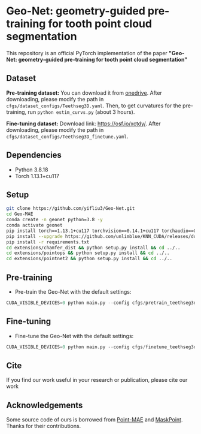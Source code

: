 # Geo-Net: geometry-guided pre-training for tooth point cloud segmentation
This repository is an official PyTorch implementation of the paper **"Geo-Net: geometry-guided pre-training for tooth point cloud segmentation"**

## Dataset
**Pre-training dataset:** 
You can download it from [onedrive](https://mycuhk-my.sharepoint.com/:f:/g/personal/1155195605_link_cuhk_edu_hk/Ep1NAYTWMJdDhazoy-FggpoBNJozTtO8HVTrmCR8NTJgAw?e=rI9Hik).
After downloading, please modify the path in `cfgs/dataset_configs/Teethseg3D.yaml`.
Then, to get curvatures for the pre-training, run `python estim_curvs.py` (about 3 hours). 

**Fine-tuning dataset:**
Download link: https://osf.io/xctdy/.
After downloading, please modify the path in `cfgs/dataset_configs/Teethseg3D_finetune.yaml`.
## Dependencies
* Python 3.8.18
* Torch 1.13.1+cu117


## Setup
```bash
git clone https://github.com/yifliu3/Geo-Net.git
cd Geo-MAE
conda create -n geonet python=3.8 -y
conda activate geonet
pip install torch==1.13.1+cu117 torchvision==0.14.1+cu117 torchaudio==0.13.1 --extra-index-url https://download.pytorch.org/whl/cu117
pip install --upgrade https://github.com/unlimblue/KNN_CUDA/releases/download/0.2/KNN_CUDA-0.2-py3-none-any.whl
pip install -r requirements.txt
cd extensions/chamfer_dist && python setup.py install && cd ../..
cd extensions/pointops && python setup.py install && cd ../..
cd extensions/pointnet2 && python setup.py install && cd ../..
```


## Pre-training 
* Pre-train the Geo-Net with the default settings:
```python
CUDA_VISIBLE_DEVICES=0 python main.py --config cfgs/pretrain_teethseg3d.yaml --exp_name pretrain_teethseg
```

## Fine-tuning 
* Fine-tune the Geo-Net with the default settings:
```python
CUDA_VISIBLE_DEVICES=0 python main.py --config cfgs/finetune_teethseg3d.yaml --exp_name scratch_teethseg --val_freq 5 --finetune_model 
```

## Cite
If you find our work useful in your research or publication, please cite our work


## Acknowledgements
Some source code of ours is borrowed from [Point-MAE](https://github.com/Pang-Yatian/Point-MAE) and [MaskPoint](https://github.com/WisconsinAIVision/MaskPoint). Thanks for their contributions. 


